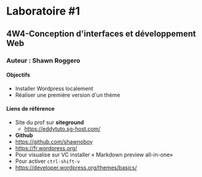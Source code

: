 # Laboratoire #1
## 4W4-Conception d'interfaces et développement Web
### Auteur : Shawn Roggero

#### Objectifs
- Installer Wordpress localement
- Réaliser une première version d'un thème

#### Liens de référence
- Site du prof sur **siteground**
    - https://eddytuto.sg-host.com/
- **Github**    
- https://github.com/shawnoboy
- https://fr.wordpress.org/
- Pour visualise sur VC installer  « Markdown preview all-in-one»
- Pour activer `ctrl-shift-v`
- https://developer.wordpress.org/themes/basics/
